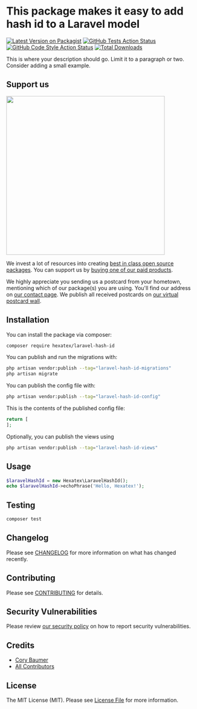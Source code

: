 # This package makes it easy to add hash id to a Laravel model

[![Latest Version on Packagist](https://img.shields.io/packagist/v/hexatex/laravel-hash-id.svg?style=flat-square)](https://packagist.org/packages/hexatex/laravel-hash-id)
[![GitHub Tests Action Status](https://img.shields.io/github/actions/workflow/status/hexatex/laravel-hash-id/run-tests.yml?branch=main&label=tests&style=flat-square)](https://github.com/hexatex/laravel-hash-id/actions?query=workflow%3Arun-tests+branch%3Amain)
[![GitHub Code Style Action Status](https://img.shields.io/github/actions/workflow/status/hexatex/laravel-hash-id/fix-php-code-style-issues.yml?branch=main&label=code%20style&style=flat-square)](https://github.com/hexatex/laravel-hash-id/actions?query=workflow%3A"Fix+PHP+code+style+issues"+branch%3Amain)
[![Total Downloads](https://img.shields.io/packagist/dt/hexatex/laravel-hash-id.svg?style=flat-square)](https://packagist.org/packages/hexatex/laravel-hash-id)

This is where your description should go. Limit it to a paragraph or two. Consider adding a small example.

## Support us

[<img src="https://github-ads.s3.eu-central-1.amazonaws.com/laravel-hash-id.jpg?t=1" width="419px" />](https://spatie.be/github-ad-click/laravel-hash-id)

We invest a lot of resources into creating [best in class open source packages](https://spatie.be/open-source). You can support us by [buying one of our paid products](https://spatie.be/open-source/support-us).

We highly appreciate you sending us a postcard from your hometown, mentioning which of our package(s) you are using. You'll find our address on [our contact page](https://spatie.be/about-us). We publish all received postcards on [our virtual postcard wall](https://spatie.be/open-source/postcards).

## Installation

You can install the package via composer:

```bash
composer require hexatex/laravel-hash-id
```

You can publish and run the migrations with:

```bash
php artisan vendor:publish --tag="laravel-hash-id-migrations"
php artisan migrate
```

You can publish the config file with:

```bash
php artisan vendor:publish --tag="laravel-hash-id-config"
```

This is the contents of the published config file:

```php
return [
];
```

Optionally, you can publish the views using

```bash
php artisan vendor:publish --tag="laravel-hash-id-views"
```

## Usage

```php
$laravelHashId = new Hexatex\LaravelHashId();
echo $laravelHashId->echoPhrase('Hello, Hexatex!');
```

## Testing

```bash
composer test
```

## Changelog

Please see [CHANGELOG](CHANGELOG.md) for more information on what has changed recently.

## Contributing

Please see [CONTRIBUTING](CONTRIBUTING.md) for details.

## Security Vulnerabilities

Please review [our security policy](../../security/policy) on how to report security vulnerabilities.

## Credits

- [Cory Baumer](https://github.com/hexatex)
- [All Contributors](../../contributors)

## License

The MIT License (MIT). Please see [License File](LICENSE.md) for more information.

